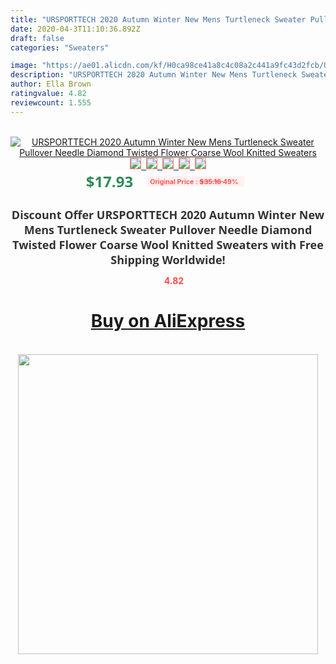 ```yaml
---
title: "URSPORTTECH 2020 Autumn Winter New Mens Turtleneck Sweater Pullover Needle Diamond Twisted Flower Coarse Wool Knitted Sweaters"
date: 2020-04-3T11:10:36.892Z
draft: false
categories: "Sweaters"

image: "https://ae01.alicdn.com/kf/H0ca98ce41a8c4c08a2c441a9fc43d2fcb/URSPORTTECH-2020-Autumn-Winter-New-Mens-Turtleneck-Sweater-Pullover-Needle-Diamond-Twisted-Flower-Coarse-Wool-Knitted.jpg"
description: "URSPORTTECH 2020 Autumn Winter New Mens Turtleneck Sweater Pullover Needle Diamond Twisted Flower Coarse Wool Knitted Sweaters"
author: Ella Brown
ratingvalue: 4.82
reviewcount: 1.555
---
```

<br>
<div style="text-align: center;">
<a href="https://s.click.aliexpress.com/e/_ADB0zB" target="_blank" rel="nofollow noopener noreferrer"><img alt="URSPORTTECH 2020 Autumn Winter New Mens Turtleneck Sweater Pullover Needle Diamond Twisted Flower Coarse Wool Knitted Sweaters" class="magnifier-image" src="https://ae01.alicdn.com/kf/H0ca98ce41a8c4c08a2c441a9fc43d2fcb/URSPORTTECH-2020-Autumn-Winter-New-Mens-Turtleneck-Sweater-Pullover-Needle-Diamond-Twisted-Flower-Coarse-Wool-Knitted.jpg_640x640.jpg">
<br>
<img style="border:1px solid salmon" src="https://ae01.alicdn.com/kf/H0ca98ce41a8c4c08a2c441a9fc43d2fcb/URSPORTTECH-2020-Autumn-Winter-New-Mens-Turtleneck-Sweater-Pullover-Needle-Diamond-Twisted-Flower-Coarse-Wool-Knitted.jpg_120x120.jpg">&nbsp;&nbsp;<img style="border:1px solid salmon" src="https://ae01.alicdn.com/kf/Hf245aeae92d04a8081a97dda9b35da62s/URSPORTTECH-2020-Autumn-Winter-New-Mens-Turtleneck-Sweater-Pullover-Needle-Diamond-Twisted-Flower-Coarse-Wool-Knitted.jpg_120x120.jpg">&nbsp;&nbsp;<img style="border:1px solid salmon" src="https://ae01.alicdn.com/kf/H325d7969cc304e4192c96a6664a415e1i/URSPORTTECH-2020-Autumn-Winter-New-Mens-Turtleneck-Sweater-Pullover-Needle-Diamond-Twisted-Flower-Coarse-Wool-Knitted.jpg_120x120.jpg">&nbsp;&nbsp;<img style="border:1px solid salmon" src="https://ae01.alicdn.com/kf/H1484e9078885458bb0b69f5f72e7c176o/URSPORTTECH-2020-Autumn-Winter-New-Mens-Turtleneck-Sweater-Pullover-Needle-Diamond-Twisted-Flower-Coarse-Wool-Knitted.jpg_120x120.jpg">&nbsp;&nbsp;<img style="border:1px solid salmon" src="https://ae01.alicdn.com/kf/H19848bd0b7124bd2987228f7a11d256b1/URSPORTTECH-2020-Autumn-Winter-New-Mens-Turtleneck-Sweater-Pullover-Needle-Diamond-Twisted-Flower-Coarse-Wool-Knitted.jpg_120x120.jpg"></a></div><br0>
<div style="text-align: center;"><span style="background-color: white; border: 0px; box-sizing: border-box; color: seagreen; display: inline-block; font-family: &quot;open sans&quot; , &quot;arial&quot; , &quot;helvetica&quot; , sans-serif , &quot;heiti&quot;; font-size: 24px; font-stretch: inherit; font-weight: 700; line-height: inherit; margin: 0px 10px 0px 0px; padding: 0px; vertical-align: middle;">$17.93 </span>
<span style="background: rgb(255 , 241 , 241); border-radius: 3px; border: 0px; box-sizing: border-box; color: #ff4747; display: inline-block; font-family: inherit; font-size: 12px; font-stretch: inherit; font-style: inherit; font-variant: inherit; font-weight: 600; line-height: inherit; margin: 0px; padding: 2px 5px; transform: scale(0.9); vertical-align: middle;">Original Price : <b style="text-decoration: line-through;">$35.16 </b> 49%&nbsp;&nbsp;</span></div>
<h1 style="color: #333333; display: inline-block; font-family: &quot;open sans&quot; , &quot;arial&quot; , &quot;helvetica&quot; , sans-serif , &quot;heiti&quot;; font-size: 18px; font-stretch: inherit; font-weight: 700; text-align: center;">Discount Offer URSPORTTECH 2020 Autumn Winter New Mens Turtleneck Sweater Pullover Needle Diamond Twisted Flower Coarse Wool Knitted Sweaters with Free Shipping Worldwide!</h1>
<div style="color: #ff4747; text-align: center;">
<img src="https://4.bp.blogspot.com/-M0ZcTcb-5uY/XleCXlxnR4I/AAAAAAAAAEc/OrjgMkXV1oMQFaCRZj5HQwOCBcu3w1FegCPcBGAYYCw/s1600/star.png" style="height: 15px;">&nbsp;<b>4.82</b></div>
<div class="button_cont" align="center"><a class="buynow_a" href="https://s.click.aliexpress.com/e/_ADB0zB" target="_blank" rel="nofollow noopener noreferrer"><H1>Buy on AliExpress</H1></a></div><br>
<div class="separator" style="clear: both; text-align: center;">
<img src="https://lh3.googleusercontent.com/-pTy5HemUv9M/XlePHvY0dAI/AAAAAAAAAE4/0nX5iRUoIWY8eMW9Dpxeirr157OZliDIgCLcBGAsYHQ/s1600/badge.gif" width="480">
</div>
